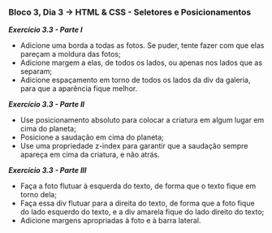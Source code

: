 ### Bloco 3, Dia 3 -> HTML & CSS - Seletores e Posicionamentos

_**Exercício 3.3 - Parte I**_
 - Adicione uma borda a todas as fotos. Se puder, tente fazer com que elas pareçam a moldura das fotos;
 - Adicione margem a elas, de todos os lados, ou apenas nos lados que as separam;
 - Adicione espaçamento em torno de todos os lados da div da galeria, para que a aparência fique melhor.

_**Exercício 3.3 - Parte II**_
 - Use posicionamento absoluto para colocar a criatura em algum lugar em cima do planeta;
 - Posicione a saudação em cima do planeta;
 - Use uma propriedade z-index para garantir que a saudação sempre apareça em cima da criatura, e não atrás.

 _**Exercício 3.3 - Parte III**_
 - Faça a foto flutuar à esquerda do texto, de forma que o texto fique em torno dela;
 - Faça essa div flutuar para a direita do texto, de forma que a foto fique do lado esquerdo do texto, e a div amarela fique do lado direito do texto;
 - Adicione margens apropriadas à foto e à barra lateral.